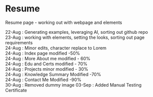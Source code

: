 # Resume
Resume page - working out with webpage and elements

22-Aug : Generating examples, leveraging AI, sorting out github repo   
23-Aug : working with elements, setting the looks, sorting out page requirements    
24-Aug : Minor edits, character replace to Lorem    
24-Aug : Index page modified -50%   
24-Aug : More About me modified - 60%   
24-Aug : Edu and Certs modified - 70%   
24-Aug : Projects minor modified - 30%  
24-Aug : Knowledge Summary Modified -70%    
24-Aug : Contact Me Modified -90%  
30-Aug : Removed dummy image
03-Sep : Added Manual Testing Certificate